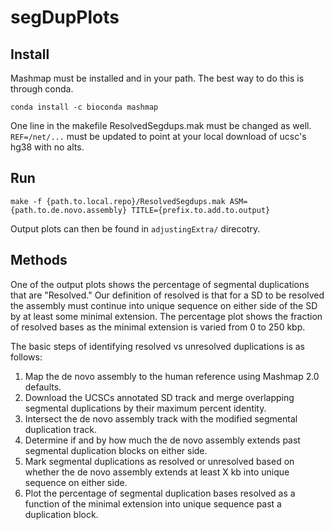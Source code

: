 # segDupPlots

## Install
Mashmap must be installed and in your path. The best way to do this is through conda. 
```
conda install -c bioconda mashmap 
```
One line in the makefile ResolvedSegdups.mak must be changed as well. `REF=/net/...` must be updated
to point at your local download of ucsc's hg38 with no alts. 

## Run 
```
make -f {path.to.local.repo}/ResolvedSegdups.mak ASM={path.to.de.novo.assembly} TITLE={prefix.to.add.to.output}
```
Output plots can then be found in `adjustingExtra/` direcotry.


## Methods 
One of the output plots shows the percentage of segmental duplications that are "Resolved." Our definition of resolved is that for a SD to be resolved the assembly must continue into unique sequence on either side of the SD by at least some minimal extension. The percentage plot shows the fraction of resolved bases as the minimal extension is varied from 0 to 250 kbp.

The basic steps of identifying resolved vs unresolved duplications is as follows:
1. Map the de novo assembly to the human reference using Mashmap 2.0 defaults. 
2. Download the UCSCs annotated SD track and merge overlapping segmental duplications by their maximum percent identity. 
3. Intersect the de novo assembly track with the modified segmental duplication track.
4. Determine if and by how much the de novo assembly extends past segmental duplication blocks on either side.
5. Mark segmental duplications as resolved or unresolved based on whether the de novo assembly extends at least X kb into unique sequence on either side. 
6. Plot the percentage of segmental duplication bases resolved as a function of the minimal extension into unique sequence past a duplication block.


